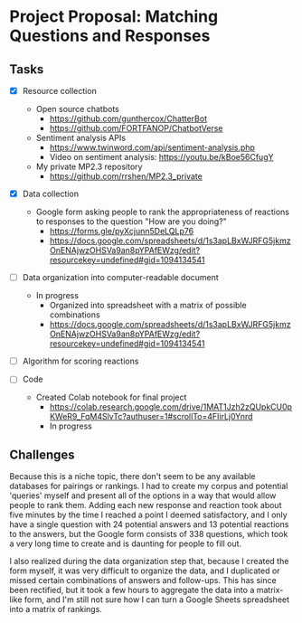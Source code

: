 # Project Proposal: Matching Questions and Responses

## Tasks

- [x] Resource collection
  - Open source chatbots
    - https://github.com/gunthercox/ChatterBot
    - https://github.com/FORTFANOP/ChatbotVerse
  - Sentiment analysis APIs
    - https://www.twinword.com/api/sentiment-analysis.php
    - Video on sentiment analysis: https://youtu.be/kBoe56CfugY
  - My private MP2.3 repository 
    - https://github.com/rrshen/MP2.3_private
    
- [x] Data collection
  - Google form asking people to rank the appropriateness of reactions to responses to the question "How are you doing?"
    - https://forms.gle/pyXcjunn5DeLQLp76
    - https://docs.google.com/spreadsheets/d/1s3apLBxWJRFG5jkmzOnENAjwzOHSVa9an8pYPAfEWzg/edit?resourcekey=undefined#gid=1094134541

- [ ] Data organization into computer-readable document
  - In progress
    - Organized into spreadsheet with a matrix of possible combinations
    - https://docs.google.com/spreadsheets/d/1s3apLBxWJRFG5jkmzOnENAjwzOHSVa9an8pYPAfEWzg/edit?resourcekey=undefined#gid=1094134541

- [ ] Algorithm for scoring reactions

- [ ] Code
  - Created Colab notebook for final project
    - https://colab.research.google.com/drive/1MAT1Jzh2zQUpkCU0pKWeR9_FqM4SlvTc?authuser=1#scrollTo=4FIirLj0Ynrd
    - In progress

## Challenges

Because this is a niche topic, there don't seem to be any available databases for pairings or rankings. I had to create my corpus and potential 'queries' myself and present all of the options in a way that would allow people to rank them. Adding each new response and reaction took about five minutes by the time I reached a point I deemed satisfactory, and I only have a single question with 24 potential answers and 13 potential reactions to the answers, but the Google form consists of 338 questions, which took a very long time to create and is daunting for people to fill out.

I also realized during the data organization step that, because I created the form myself, it was very difficult to organize the data, and I duplicated or missed certain combinations of answers and follow-ups. This has since been rectified, but it took a few hours to aggregate the data into a matrix-like form, and I'm still not sure how I can turn a Google Sheets spreadsheet into a matrix of rankings.
